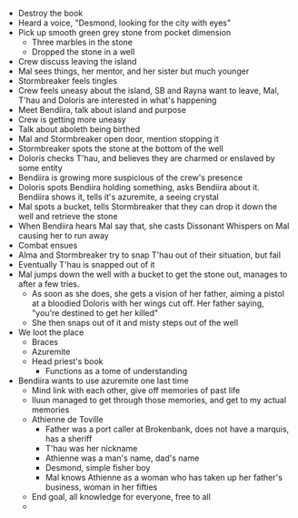 - Destroy the book
- Heard a voice, "Desmond, looking for the city with eyes"
- Pick up smooth green grey stone from pocket dimension
	- Three marbles in the stone
	- Dropped the stone in a well
- Crew discuss leaving the island
- Mal sees things, her mentor, and her sister but much younger
- Stormbreaker feels tingles
- Crew feels uneasy about the island, SB and Rayna want to leave, Mal, T'hau and Doloris are interested in what's happening
- Meet Bendiira, talk about island and purpose
- Crew is getting more uneasy
- Talk about aboleth being birthed
- Mal and Stormbreaker open door, mention stopping it
- Stormbreaker spots the stone at the bottom of the well
- Doloris checks T'hau, and believes they are charmed or enslaved by some entity
- Bendiira is growing more suspicious of the crew's presence
- Doloris spots Bendiira holding something, asks Bendiira about it. Bendiira shows it, tells it's azuremite, a seeing crystal
- Mal spots a bucket, tells Stormbreaker that they can drop it down the well and retrieve the stone
- When Bendiira hears Mal say that, she casts Dissonant Whispers on Mal causing her to run away
- Combat ensues
- Alma and Stormbreaker try to snap T'hau out of their situation, but fail
- Eventually T'hau is snapped out of it
- Mal jumps down the well with a bucket to get the stone out, manages to after a few tries.
	- As soon as she does, she gets a vision of her father, aiming a pistol at a bloodied Doloris with her wings cut off. Her father saying, "you're destined to get her killed"
	- She then snaps out of it and misty steps out of the well
- We loot the place
	- Braces
	- Azuremite
	- Head priest's book
		- Functions as a tome of understanding
- Bendiira wants to use azuremite one last time
	- Mind link with each other, give off memories of past life
	- Iluun managed to get through those memories, and get to my actual memories
	- Athienne de Toville
		- Father was a port caller at Brokenbank, does not have a marquis, has a sheriff
		- T'hau was her nickname
		- Athienne was a man's name, dad's name
		- Desmond, simple fisher boy
		- Mal knows Athienne as a woman who has taken up her father's business, woman in her fifties
	- End goal, all knowledge for everyone, free to all
	- 